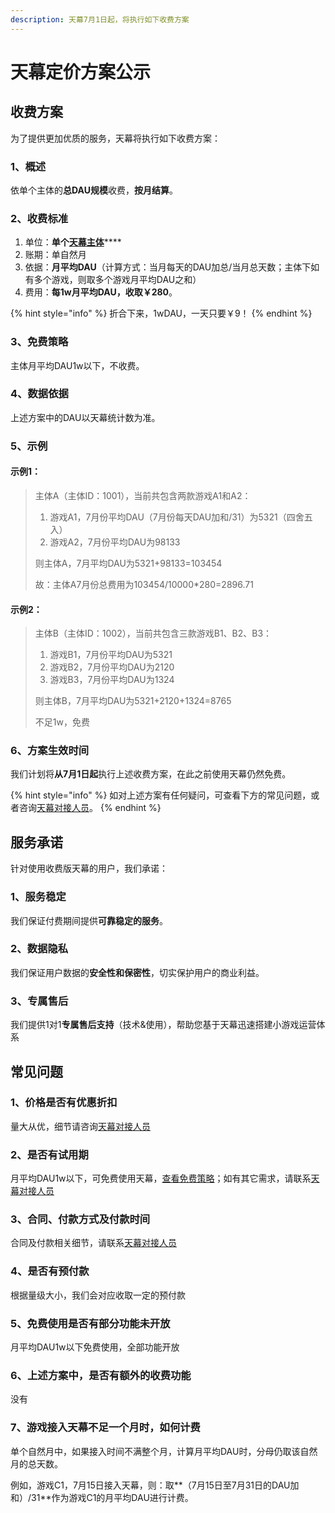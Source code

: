 ```yaml
---
description: 天幕7月1日起，将执行如下收费方案
---
```


# 天幕定价方案公示

## 收费方案

为了提供更加优质的服务，天幕将执行如下收费方案：

### 1、概述

依单个主体的**总DAU规模**收费，**按月结算**。

### 2、收费标准

1. 单位：**单个**[**天幕主体**](./#2-zhu-ti)\*\*\*\*
2. 账期：单自然月
3. 依据：**月平均DAU**（计算方式：当月每天的DAU加总/当月总天数；主体下如有多个游戏，则取多个游戏月平均DAU之和）
4. 费用：**每1w月平均DAU，收取￥280**。

{% hint style="info" %}
折合下来，1wDAU，一天只要￥9！
{% endhint %}

### 3、免费策略

主体月平均DAU1w以下，不收费。

### 4、数据依据

上述方案中的DAU以天幕统计数为准。

### 5、示例

#### 示例1：

> 主体A（主体ID：1001），当前共包含两款游戏A1和A2：
>
> 1. 游戏A1，7月份平均DAU（7月份每天DAU加和/31）为5321（四舍五入）
> 2. 游戏A2，7月份平均DAU为98133
>
> 则主体A，7月平均DAU为5321+98133=103454
>
> 故：主体A7月份总费用为103454/10000\*280=2896.71

#### 示例2：

> 主体B（主体ID：1002），当前共包含三款游戏B1、B2、B3：
>
> 1. 游戏B1，7月份平均DAU为5321
> 2. 游戏B2，7月份平均DAU为2120
> 3. 游戏B3，7月份平均DAU为1324
>
> 则主体B，7月平均DAU为5321+2120+1324=8765
>
> 不足1w，免费

### 6、方案生效时间

我们计划将**从7月1日起**执行上述收费方案，在此之前使用天幕仍然免费。

{% hint style="info" %}
如对上述方案有任何疑问，可查看下方的常见问题，或者咨询[天幕对接人员](contact.md#chan-pin-shi-yong-ji-shu-zhi-chi)。
{% endhint %}

## 服务承诺

针对使用收费版天幕的用户，我们承诺：

### 1、服务稳定

我们保证付费期间提供**可靠稳定的服务**。

### 2、数据隐私

我们保证用户数据的**安全性和保密性**，切实保护用户的商业利益。

### 3、专属售后

我们提供1对1**专属售后支持**（技术&使用），帮助您基于天幕迅速搭建小游戏运营体系

## 常见问题

### 1、价格是否有优惠折扣

量大从优，细节请咨询[天幕对接人员](contact.md#ji-shu-zhi-chi)

### 2、是否有试用期

月平均DAU1w以下，可免费使用天幕，[查看免费策略](price.md#3-mian-fei-ce-lve)；如有其它需求，请联系[天幕对接人员](contact.md#ji-shu-zhi-chi)

### 3、合同、付款方式及付款时间

合同及付款相关细节，请联系[天幕对接人员](contact.md#ji-shu-zhi-chi)

### 4、是否有预付款

根据量级大小，我们会对应收取一定的预付款

### 5、免费使用是否有部分功能未开放

月平均DAU1w以下免费使用，全部功能开放

### 6、上述方案中，是否有额外的收费功能

没有

### 7、游戏接入天幕不足一个月时，如何计费

单个自然月中，如果接入时间不满整个月，计算月平均DAU时，分母仍取该自然月的总天数。

例如，游戏C1，7月15日接入天幕，则：取**（7月15日至7月31日的DAU加和）/31**作为游戏C1的月平均DAU进行计费。





